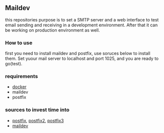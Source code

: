 ## Maildev
this repositories purpose is to set a SMTP server and a web interface to test email sending and receiving in a development environment.
After that it can be working on production environment as well.

### How to use
first you need to install maildev and postfix, use soruces below to install them.
Set yuour mail server to localhost and port 1025, and you are ready to go(test).

### requirements
* [docker](https://docs.docker.com/get-docker/)
* maildev
* postfix

### sources to invest time into
* [postfix](https://ubuntu.com/server/docs/mail-postfix), [postfix2](https://operavps.com/docs/install-smtp-server-on-ubuntu/), [postfix3](https://www.fosslinux.com/126136/how-to-set-up-an-smtp-server-on-ubuntu.htm)
* [maildev](https://github.com/maildev/maildev)
